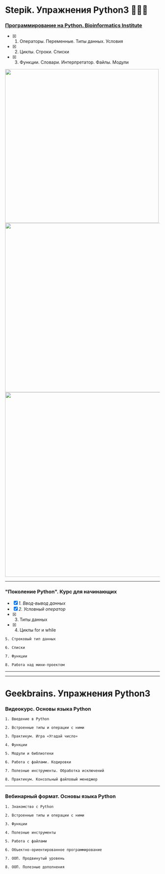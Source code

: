# Stepik. Упражнения Python3 👩🏽‍💻


### [Программирование на Python. Bioinformatics Institute](https://stepik.org/course/67/info)
- [x] 1. Операторы. Переменные. Типы данных. Условия
- [x] 2. Циклы. Строки. Списки
- [x] 3. Функции. Словари. Интерпретатор. Файлы. Модули

<img src="https://github.com/Christinayar/Python_Basics/blob/master/stepik-certificate-bioinformatics.jpg" width="500">
<img src="https://github.com/Christinayar/Python_Basics/blob/master/stepik-certificate-bioinformatics.jpg" width="550">
<img src="https://github.com/Christinayar/Python_Basics/blob/master/stepik-certificate-bioinformatics.jpg" width="600">



***
### "Поколение Python". Курс для начинающих
- [x] *1. Ввод-вывод данных*
- [x] *2. Условный оператор*
- [x] 3. Типы данных
- [x] 4. Циклы for и while

`5. Строковый тип данных`

`6. Списки`

`7. Функции`

`8. Работа над мини-проектом`
***
***
# Geekbrains. Упражнения Python3 

### Видеокурс. Основы языка Python
`1. Введение в Python`

`2. Встроенные типы и операции с ними`

`3. Практикум. Игра «Угадай число»`

`4. Функции`

`5. Модули и библиотеки`

`6. Работа с файлами. Кодировки`

`7. Полезные инструменты. Обработка исключений`

`8. Практикум. Консольный файловый менеджер`
***
### Вебинарный формат. Основы языка Python
`1. Знакомство с Python`

`2. Встроенные типы и операции с ними`

`3. Функции`

`4. Полезные инструменты`

`5. Работа с файлами`

`6. Объектно-ориентированное программирование`

`7. ООП. Продвинутый уровень`

`8. ООП. Полезные дополнения`
